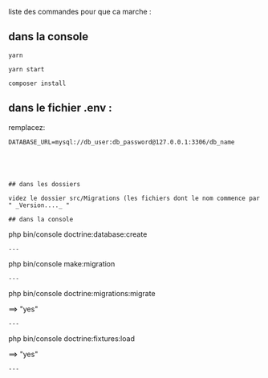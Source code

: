 liste des commandes pour que ca marche :  

## dans la console
```
yarn
```
```
yarn start
```
```
composer install 
```
## dans le fichier .env :

remplacez:  
```
DATABASE_URL=mysql://db_user:db_password@127.0.0.1:3306/db_name
```

```




## dans les dossiers  

videz le dossier src/Migrations (les fichiers dont le nom commence par " _Version...._ "

## dans la console
```
php bin/console doctrine:database:create
```
---
```
php bin/console make:migration
```
---
```
php bin/console doctrine:migrations:migrate

==> "yes" 
```
---
```
php bin/console doctrine:fixtures:load

==> "yes" 
```
---
